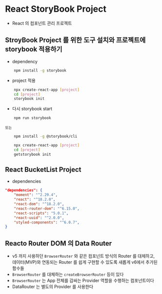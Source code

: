 # React StoryBook Project

- React 의 컴포넌트 관리 프로젝트

## StroyBook Project 를 위한 도구 설치와 프로젝트에 storybook 적용하기

- dependency

```bash
    npm install -g storybook
```

- project 적용

```bash
    npx create-react-app [project]
    cd [project]
    storybook init
```

- 다시 storybook start

```bash
    npm run storybook
```

    또는

```bash
    npm install -g @storybook/cli
```

```bash
    npx create-react-app [project]
    cd [project]
    getstorybook init
```

## React BucketList Project

- dependencies

```json
"dependencies": {
    "moment": "^2.29.4",
    "react": "^18.2.0",
    "react-dom": "^18.2.0",
    "react-router-dom": "^6.15.0",
    "react-scripts": "5.0.1",
    "react-uuid": "^2.0.0",
    "styled-components": "^6.0.7",
}
```

## Reacto Router DOM 의 Data Router

- v5 까지 사용하던 `BrowserRouter` 와 같은 컴포넌트 방식의 Router 를 대체하고, 데이터(MVP)와 연동되는 Router 를 쉽게 구현할 수 있도록
  새롭게 v6에서 추가된 함수들
- `BrowserRouter` 를 대체하는 `createBrowserRouter` 등이 있다
- `BrowserRouter` 는 App 전체를 감싸는 Provider 역할을 수행하는 컴포넌트이다
- DataRouter 는 별도의 Provider 를 사용한다
